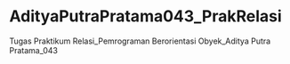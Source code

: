 # AdityaPutraPratama043_PrakRelasi
Tugas Praktikum Relasi_Pemrograman Berorientasi Obyek_Aditya Putra Pratama_043
